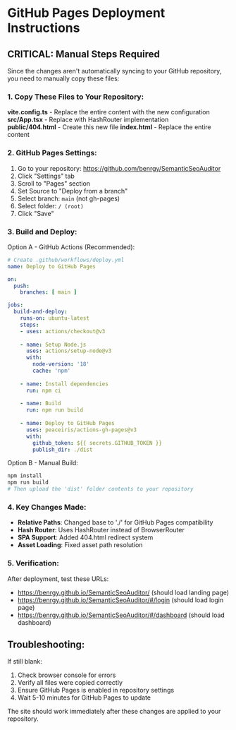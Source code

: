 # GitHub Pages Deployment Instructions

## CRITICAL: Manual Steps Required

Since the changes aren't automatically syncing to your GitHub repository, you need to manually copy these files:

### 1. Copy These Files to Your Repository:

**vite.config.ts** - Replace the entire content with the new configuration
**src/App.tsx** - Replace with HashRouter implementation  
**public/404.html** - Create this new file
**index.html** - Replace the entire content

### 2. GitHub Pages Settings:

1. Go to your repository: https://github.com/benrgy/SemanticSeoAuditor
2. Click "Settings" tab
3. Scroll to "Pages" section
4. Set Source to "Deploy from a branch"
5. Select branch: `main` (not gh-pages)
6. Select folder: `/ (root)`
7. Click "Save"

### 3. Build and Deploy:

Option A - GitHub Actions (Recommended):
```yaml
# Create .github/workflows/deploy.yml
name: Deploy to GitHub Pages

on:
  push:
    branches: [ main ]

jobs:
  build-and-deploy:
    runs-on: ubuntu-latest
    steps:
    - uses: actions/checkout@v3
    
    - name: Setup Node.js
      uses: actions/setup-node@v3
      with:
        node-version: '18'
        cache: 'npm'
    
    - name: Install dependencies
      run: npm ci
    
    - name: Build
      run: npm run build
    
    - name: Deploy to GitHub Pages
      uses: peaceiris/actions-gh-pages@v3
      with:
        github_token: ${{ secrets.GITHUB_TOKEN }}
        publish_dir: ./dist
```

Option B - Manual Build:
```bash
npm install
npm run build
# Then upload the 'dist' folder contents to your repository
```

### 4. Key Changes Made:

- **Relative Paths**: Changed base to './' for GitHub Pages compatibility
- **Hash Router**: Uses HashRouter instead of BrowserRouter
- **SPA Support**: Added 404.html redirect system
- **Asset Loading**: Fixed asset path resolution

### 5. Verification:

After deployment, test these URLs:
- https://benrgy.github.io/SemanticSeoAuditor/ (should load landing page)
- https://benrgy.github.io/SemanticSeoAuditor/#/login (should load login page)
- https://benrgy.github.io/SemanticSeoAuditor/#/dashboard (should load dashboard)

## Troubleshooting:

If still blank:
1. Check browser console for errors
2. Verify all files were copied correctly
3. Ensure GitHub Pages is enabled in repository settings
4. Wait 5-10 minutes for GitHub Pages to update

The site should work immediately after these changes are applied to your repository.